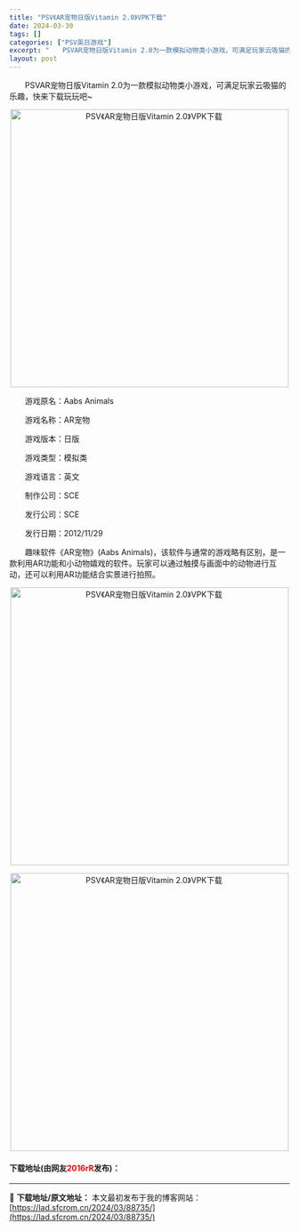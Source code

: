 ```yaml
---
title: "PSV《AR宠物日版Vitamin 2.0》VPK下载"
date: 2024-03-30
tags: []
categories: ["PSV英日游戏"]
excerpt: "　　PSVAR宠物日版Vitamin 2.0为一款模拟动物类小游戏，可满足玩家云吸猫的乐趣，快来下载玩玩吧~ 　　游戏原名：Aabs Animals 　　游戏名称：AR宠物 　　游戏版本：日版 　　游戏类型：模拟类 　　游戏语言：英文 　　制作公司：SCE 　　发行公司：SCE 　　发行日期：201&hellip;"
layout: post
---
```


 <p>　　PSVAR宠物日版Vitamin 2.0为一款模拟动物类小游戏，可满足玩家云吸猫的乐趣，快来下载玩玩吧~</p> <p align="center"><img align="" border="0" src="https://lad.sfcrom.cn/wp-content/uploads/2024/03/20240330_66076fb82c039.webp" width="500" alt="PSV《AR宠物日版Vitamin 2.0》VPK下载" /></p> <p>　　游戏原名：Aabs Animals</p> <p>　　游戏名称：AR宠物</p> <p>　　游戏版本：日版</p> <p>　　游戏类型：模拟类</p> <p>　　游戏语言：英文</p> <p>　　制作公司：SCE</p> <p>　　发行公司：SCE</p> <p>　　发行日期：2012/11/29</p> <p>　　趣味软件《AR宠物》(Aabs Animals)，该软件与通常的游戏略有区别，是一款利用AR功能和小动物嬉戏的软件。玩家可以通过触摸与画面中的动物进行互动，还可以利用AR功能结合实景进行拍照。</p> <p align="center"><img align="" border="0" src="https://lad.sfcrom.cn/wp-content/uploads/2024/03/20240330_66076fb88411a.webp" width="500" alt="PSV《AR宠物日版Vitamin 2.0》VPK下载" /></p> <p align="center"><img align="" border="0" src="https://lad.sfcrom.cn/wp-content/uploads/2024/03/20240330_66076fb8c905c.webp" width="500" alt="PSV《AR宠物日版Vitamin 2.0》VPK下载" /></p> <p><h4>下载地址(由网友<font color="red">2016rR</font>发布)：</h4></p> 

---
📖 **下载地址/原文地址：** 本文最初发布于我的博客网站：[https://lad.sfcrom.cn/2024/03/88735/](https://lad.sfcrom.cn/2024/03/88735/)
